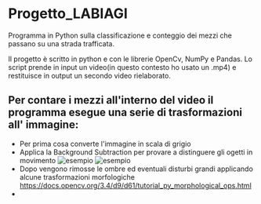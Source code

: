 # Progetto_LABIAGI
Programma in Python sulla classificazione e conteggio dei mezzi che passano su una strada trafficata.

Il progetto è scritto in python e con le librerie OpenCv, NumPy e Pandas.
Lo script prende in input un video(in questo contesto ho usato un .mp4) e restituisce in output un secondo video rielaborato.

## Per contare i mezzi all'interno del video il programma esegue una serie di trasformazioni all' immagine:
* Per prima cosa converte l'immagine in scala di grigio
* Applica la Background Subtraction per provare a distinguere gli ogetti in movimento
![esempio](https://149695847.v2.pressablecdn.com/wp-content/uploads/2021/08/input.png)
![esempio](https://149695847.v2.pressablecdn.com/wp-content/uploads/2021/08/MOG2.png)
* Dopo vengono rimosse le ombre ed eventuali disturbi grandi applicando alcune trasformazioni morfologiche
 https://docs.opencv.org/3.4/d9/d61/tutorial_py_morphological_ops.html
* 
